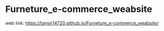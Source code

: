# Furneture_e-commerce_weabsite
web link: https://tanvir14720.github.io/Furneture_e-commerce_weabsite/

